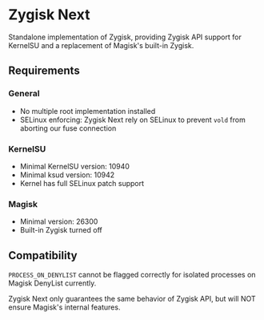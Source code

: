 # Zygisk Next

Standalone implementation of Zygisk, providing Zygisk API support for KernelSU and a replacement of Magisk's built-in Zygisk.

## Requirements

### General

+ No multiple root implementation installed
+ SELinux enforcing: Zygisk Next rely on SELinux to prevent `vold` from aborting our fuse connection

### KernelSU

+ Minimal KernelSU version: 10940
+ Minimal ksud version: 10942
+ Kernel has full SELinux patch support

### Magisk

+ Minimal version: 26300
+ Built-in Zygisk turned off

## Compatibility

`PROCESS_ON_DENYLIST` cannot be flagged correctly for isolated processes on Magisk DenyList currently.

Zygisk Next only guarantees the same behavior of Zygisk API, but will NOT ensure Magisk's internal features.
